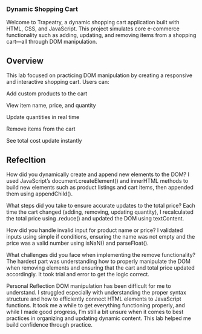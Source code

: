 ### Dynamic Shopping Cart
Welcome to Trapeatry, a dynamic shopping cart application built with HTML, CSS, and JavaScript. This project simulates core e-commerce functionality such as adding, updating, and removing items from a shopping cart—all through DOM manipulation.


##  Overview
This lab focused on practicing DOM manipulation by creating a responsive and interactive shopping cart. Users can:

Add custom products to the cart

View item name, price, and quantity

Update quantities in real time

Remove items from the cart

See total cost update instantly


## Refecltion 
 How did you dynamically create and append new elements to the DOM?
I used JavaScript’s document.createElement() and innerHTML methods to build new elements such as product listings and cart items, then appended them using appendChild().

 What steps did you take to ensure accurate updates to the total price?
Each time the cart changed (adding, removing, updating quantity), I recalculated the total price using .reduce() and updated the DOM using textContent.

 How did you handle invalid input for product name or price?
I validated inputs using simple if conditions, ensuring the name was not empty and the price was a valid number using isNaN() and parseFloat().

 What challenges did you face when implementing the remove functionality?
The hardest part was understanding how to properly manipulate the DOM when removing elements and ensuring that the cart and total price updated accordingly. It took trial and error to get the logic correct.

 Personal Reflection
DOM manipulation has been difficult for me to understand. I struggled especially with understanding the proper syntax structure and how to efficiently connect HTML elements to JavaScript functions. It took me a while to get everything functioning properly, and while I made good progress, I’m still a bit unsure when it comes to best practices in organizing and updating dynamic content. This lab helped me build confidence through practice.

